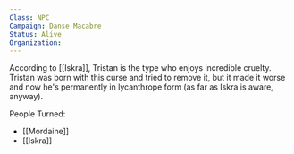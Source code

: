 ```yaml
---
Class: NPC
Campaign: Danse Macabre
Status: Alive
Organization: 
---
```

According to [[Iskra]], Tristan is the type who enjoys incredible cruelty. Tristan was born with this curse and tried to remove it, but it made it worse and now he's permanently in lycanthrope form (as far as Iskra is aware, anyway). 

People Turned:
- [[Mordaine]]
- [[Iskra]]